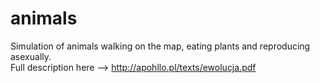 # animals
Simulation of animals walking on the map, eating plants and reproducing asexually.  
Full description here --> http://apohllo.pl/texts/ewolucja.pdf
